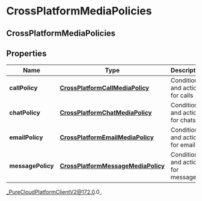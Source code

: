 # CrossPlatformMediaPolicies

## CrossPlatformMediaPolicies

## Properties

|Name | Type | Description | Notes|
|------------ | ------------- | ------------- | -------------|
| **callPolicy** | [**CrossPlatformCallMediaPolicy**](CrossPlatformCallMediaPolicy) | Conditions and actions for calls | [optional] |
| **chatPolicy** | [**CrossPlatformChatMediaPolicy**](CrossPlatformChatMediaPolicy) | Conditions and actions for chats | [optional] |
| **emailPolicy** | [**CrossPlatformEmailMediaPolicy**](CrossPlatformEmailMediaPolicy) | Conditions and actions for emails | [optional] |
| **messagePolicy** | [**CrossPlatformMessageMediaPolicy**](CrossPlatformMessageMediaPolicy) | Conditions and actions for messages | [optional] |



_PureCloudPlatformClientV2@172.0.0_
